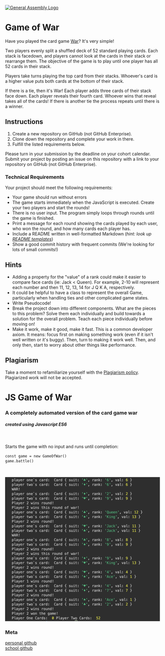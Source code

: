 [![General Assembly Logo](https://camo.githubusercontent.com/1a91b05b8f4d44b5bbfb83abac2b0996d8e26c92/687474703a2f2f692e696d6775722e636f6d2f6b6538555354712e706e67)](https://generalassemb.ly/education/web-development-immersive)

# Game of War

Have you played the card game [War](https://www.youtube.com/watch?v=yX-jOVer758)? It's very simple! 

Two players evenly split a shuffled deck of 52 standard playing cards. 
Each stack is facedown, and players cannot look at the cards in their stack or rearrange them.
The objective of the game is to play until one player has all 52 cards in their stack.

Players take turns playing the top card from their stacks. 
Whoever's card is a higher value puts both cards at the bottom of their stack.

If there is a tie, then it's War! Each player adds three cards of their stack face down.
Each player reveals their fourth card. Whoever wins that reveal takes all of the cards!
If there is another tie the process repeats until there is a winner.


## Instructions

1. Create a new repository on GitHub (not GitHub Enterprise).
1. Clone down the repository and complete your work in there.
1. Fulfill the listed requirements below.

Please turn in your submission by the deadline on your cohort calendar. Submit
your project by posting an issue on this repository with a link to your
repository on GitHub (not GitHub Enterprise).


### Technical Requirements

Your project should meet the following requirements:

- Your game should run without errors
- The game starts immediately when the JavaScript is executed. Create your two players and start the rounds!
- There is no user input. The program simply loops through rounds until the game is finished.
- Print a message for each round showing the cards played by each user, who won the round, and how many cards each player has.
- Include a README written in well-formatted Markdown (_hint: look up [README templates](https://www.readme-templates.com/)_)
- Show a good commit history with frequent commits (We're looking for lots of small commits!)


## Hints

- Adding a property for the "value" of a rank could make it easier to compare face cards (ie: Jack < Queen). For example, 2-10 will represent each number and then 11, 12, 13, 14 for J Q K A, respectively.
- It could be helpful to have a class to represent the overall Game, particularly when handling ties and other complicated game states.
- Write Pseudocode!
- Break the project down into different components. What are the pieces to this problem? Solve them each individually and build towards a solution for the overall problem. Teach each piece individually before moving on!
- Make it work, make it good, make it fast. This is a common developer axiom. It means: focus first on making something work (even if it isn't well written or it's buggy). Then, turn to making it work well. Then, and only then, start to worry about other things like performance.

## Plagiarism

Take a moment to refamiliarize yourself with the [Plagiarism policy](https://git.generalassemb.ly/DC-WDI/Administrative/blob/master/plagiarism.md). Plagiarized work will not be accepted.


# JS Game of War
### <strong>A completely automated version of the card game war </strong>
##### created using Javascript ES6
<br>


Starts the game with no input and runs until completion:

```
const game = new GameOfWar()
game.battle()
```
<br>

![](game-console.png)

### Meta


[personal github](https://github.com/professrx/) <br>
[school github](git.generalassemb.ly/professrx)
